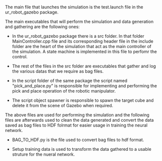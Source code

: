 The main file that launches the simulation is the test.launch file in the ur_robot_gazebo package.

The main executables that will perform the simulation and data generation and gathering are the following ones:

- In the ur_robot_gazebo package there is a src folder. In that folder MainController.cpp file and its corresponding header file in the include folder are the heart of the simulation that act as the main controller of the simulation. A state machine is implemented in this file to perfomr the control.

- The rest of the files in the src folder are executables that gather and log the various datas that we require as bag files.

- In the script folder of the same package the script named "pick_and_place.py" is responsible for implementing and performing the pick and place operation of the robotic manipulator.

- The script object spawner is responsible to spawn the target cube and delete it from the scene of Gazebo when required.

The above files are used for performing the simulation and the following files are afterwards used to clean the data generated and convert the data saved as bag files to HDF folrmat for easier usage in training the neural network.

- BAG_TO_HDF.py is the file used to convert bag files to hdf format.

- Setup training data is used to transform the data gathered to a usable struture for the nueral network.

